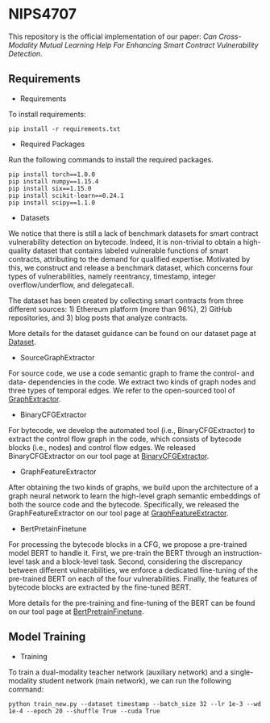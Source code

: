 # NIPS4707

This repository is the official implementation of our paper: *Can Cross-Modality Mutual Learning Help For Enhancing Smart Contract Vulnerability Detection*. 


## Requirements

- Requirements

To install requirements:

```setup
pip install -r requirements.txt
```

- Required Packages

Run the following commands to install the required packages.
```shell
pip install torch==1.0.0
pip install numpy==1.15.4
pip install six==1.15.0
pip install scikit-learn==0.24.1
pip install scipy==1.1.0
```


- Datasets

We notice that there is still a lack of benchmark datasets for smart contract vulnerability detection on bytecode. Indeed, it is non-trivial to obtain a high-quality dataset that contains labeled vulnerable functions of smart contracts, attributing to the demand for qualified expertise. Motivated by this, we construct and release a benchmark dataset, which concerns four types of vulnerabilities, namely reentrancy, timestamp, integer overflow/underflow, and delegatecall.

The dataset has been created by collecting smart contracts from three different sources: 1) Ethereum platform (more than 96%), 2) GitHub repositories, and 3) blog posts that analyze contracts.

More details for the dataset guidance can be found on our dataset page at [Dataset](https://github.com/PaperCodeBase/Dataset).



- SourceGraphExtractor

For source code, we use a code semantic graph to frame the control- and data- dependencies in the code. We extract two kinds of graph nodes and three types of temporal edges. We refer to the open-sourced tool of [GraphExtractor](https://github.com/Messi-Q/GNNSCVulDetector).



- BinaryCFGExtractor

For bytecode, we develop the automated tool (i.e., BinaryCFGExtractor) to extract the control flow graph in the code, which consists of bytecode blocks (i.e., nodes) and control flow edges. We released BinaryCFGExtractor on our tool page at [BinaryCFGExtractor](https://github.com/PaperCodeBase/BinaryCFGExtractor).


- GraphFeatureExtractor

After obtaining the two kinds of graphs, we build upon the architecture of a graph neural network to learn the high-level graph semantic embeddings of both the source code and the bytecode. Specifically, we released the GraphFeatureExtractor on our tool page at [GraphFeatureExtractor](https://github.com/PaperCodeBase/GraphFeatureExtractor).



- BertPretainFinetune

For processing the bytecode blocks in a CFG, we propose a pre-trained model BERT to handle it. First, we pre-train the BERT through an instruction-level task and a block-level task. Second, considering the discrepancy between different vulnerabilities, we enforce a dedicated fine-tuning of the pre-trained BERT on each of the four vulnerabilities. Finally, the features of bytecode blocks are extracted by the fine-tuned BERT.

More details for the pre-training and fine-tuning of the BERT can be found on our tool page at [BertPretrainFinetune](https://github.com/PaperCodeBase/BertPretrainFinetune).





## Model Training 

- Training

To train a dual-modality teacher network (auxiliary network) and a single-modality student network (main network), we can run the following command:

```train
python train_new.py --dataset timestamp --batch_size 32 --lr 1e-3 --wd 1e-4 --epoch 20 --shuffle True --cuda True 
```





